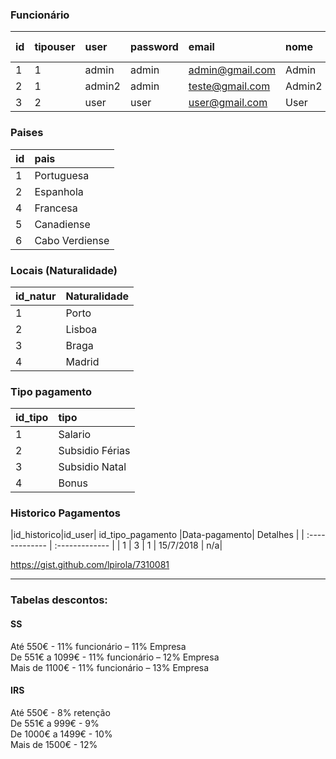 ### Funcionário

|id|tipouser|user|password|email|nome|morada|Nacionalidade|Naturalidade|BI|NIF|NIB|NISS|Contacto|Salario Liquido|
| :------------- | :------------- | :------------- | :------------- | :------------- | :------------- | :------------- | :------------- | :------------- | :------------- | :------------- | :------------- | :------------- | :------------- | :-------------|
|1|1|admin|admin|admin@gmail.com|Admin|teste|1|1|0000|0000|0000|0000|9333333333|550|
|2|1|admin2|admin|teste@gmail.com|Admin2|teste|1|1|0000|0000|0000|0000|9333333333|550|
|3|2|user|user|user@gmail.com|User|teste|2|4|0000|0000|0000|0000|9333333333|550|

### Paises

| id | pais |
| :------------- | :------------- |
|1 |Portuguesa |
|2 |Espanhola |
|4 |Francesa |
|5 |Canadiense |
|6 |Cabo Verdiense |

### Locais (Naturalidade)

| id_natur | Naturalidade    |
| :------------- | :------------- |
| 1 | Porto |
| 2 | Lisboa |
| 3 | Braga |
| 4 | Madrid |

### Tipo pagamento

|id_tipo |tipo|
| :------------- | :------------- |
| 1 | Salario |
| 2 | Subsidio Férias |
| 3 | Subsidio Natal |
| 4 | Bonus |

### Historico Pagamentos

|id_historico|id_user| id_tipo_pagamento |Data-pagamento| Detalhes |
| :------------- | :------------- |
| 1 | 3 | 1 | 15/7/2018      | n/a|


https://gist.github.com/lpirola/7310081

<hr>

### Tabelas descontos:
#### SS

Até 550€ - 11% funcionário – 11% Empresa <br>
De 551€ a 1099€ - 11% funcionário – 12% Empresa <br>
Mais de 1100€ - 11% funcionário – 13% Empresa

#### IRS

Até 550€ - 8% retenção  <br>
De 551€ a 999€ - 9% <br>
De 1000€ a 1499€ - 10% <br>
Mais de 1500€ - 12% <br>

